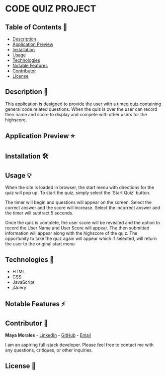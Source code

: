 # CODE QUIZ PROJECT

## Table of Contents 📖

* [ Description ](#description-📝)
* [ Application Preview ](#application-preview-⭐)
* [ Installation ](#installation-🛠️)
* [ Usage ](#usage-💡)
* [ Technologies ](#technologies-🔧)
* [ Notable Features ](#notable-features-⚡️)
* [ Contributor ](#contributor-🙌)
* [ License ](#license-🔑)

## Description 📝

This application is designed to provide the user with a timed quiz containing general code related questions. When the quiz is over the user can record their name and score to display and compete with other users for the highscore. 

## Application Preview ⭐

## Installation 🛠️

## Usage 💡

When the site is loaded in browser, the start menu with directions for the quiz will pop up. To start the quiz, simply select the 'Start Quiz' button. 

The timer will begin and questions will appear on the screen. Select the correct answer and the score will increase. Select the incorrect answer and the timer will subtract 5 seconds. 

Once the quiz is complete, the user score will be revealed and the option to record the User Name and User Score will appear. The then submitted information will appear along with the highscore of the quiz. The opportunity to take the quiz again will appear which if selected, will return the user to the original start menu

## Technologies 🔧

* HTML
* CSS
* JavaScript
* jQuery

## Notable Features ⚡️

## Contributor 🙌

**Maya Morales** - [LinkedIn](https://www.linkedin.com/in/maya-morales-1191351bb/) - [GitHub](https://github.com/mayaimorales) - [Email](mayainomorales@gmail.com)

I am an aspiring full-stack developer. Please feel free to contact me with any questions, critiques, or other inquiries.

## License 🔑
